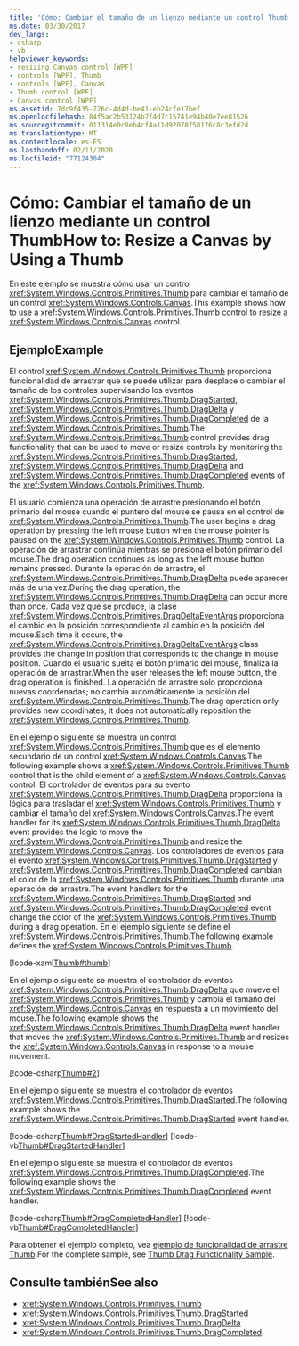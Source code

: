 ```yaml
---
title: 'Cómo: Cambiar el tamaño de un lienzo mediante un control Thumb'
ms.date: 03/30/2017
dev_langs:
- csharp
- vb
helpviewer_keywords:
- resizing Canvas control [WPF]
- controls [WPF], Thumb
- controls [WPF], Canvas
- Thumb control [WPF]
- Canvas control [WPF]
ms.assetid: 7dc9f435-726c-4d4d-be41-eb24cfe17bef
ms.openlocfilehash: 84f5ac2b53124b7f4d7c15741e94b40e7ee81526
ms.sourcegitcommit: 011314e0c8eb4cf4a11d92078f58176c8c3efd2d
ms.translationtype: MT
ms.contentlocale: es-ES
ms.lasthandoff: 02/11/2020
ms.locfileid: "77124304"
---
```

# <a name="how-to-resize-a-canvas-by-using-a-thumb"></a><span data-ttu-id="bd8ee-102">Cómo: Cambiar el tamaño de un lienzo mediante un control Thumb</span><span class="sxs-lookup"><span data-stu-id="bd8ee-102">How to: Resize a Canvas by Using a Thumb</span></span>
<span data-ttu-id="bd8ee-103">En este ejemplo se muestra cómo usar un control <xref:System.Windows.Controls.Primitives.Thumb> para cambiar el tamaño de un control <xref:System.Windows.Controls.Canvas>.</span><span class="sxs-lookup"><span data-stu-id="bd8ee-103">This example shows how to use a <xref:System.Windows.Controls.Primitives.Thumb> control to resize a <xref:System.Windows.Controls.Canvas> control.</span></span>  
  
## <a name="example"></a><span data-ttu-id="bd8ee-104">Ejemplo</span><span class="sxs-lookup"><span data-stu-id="bd8ee-104">Example</span></span>  
 <span data-ttu-id="bd8ee-105">El control <xref:System.Windows.Controls.Primitives.Thumb> proporciona funcionalidad de arrastrar que se puede utilizar para desplace o cambiar el tamaño de los controles supervisando los eventos <xref:System.Windows.Controls.Primitives.Thumb.DragStarted>, <xref:System.Windows.Controls.Primitives.Thumb.DragDelta> y <xref:System.Windows.Controls.Primitives.Thumb.DragCompleted> de la <xref:System.Windows.Controls.Primitives.Thumb>.</span><span class="sxs-lookup"><span data-stu-id="bd8ee-105">The <xref:System.Windows.Controls.Primitives.Thumb> control provides drag functionality that can be used to move or resize controls by monitoring the <xref:System.Windows.Controls.Primitives.Thumb.DragStarted>, <xref:System.Windows.Controls.Primitives.Thumb.DragDelta> and <xref:System.Windows.Controls.Primitives.Thumb.DragCompleted> events of the <xref:System.Windows.Controls.Primitives.Thumb>.</span></span>  
  
 <span data-ttu-id="bd8ee-106">El usuario comienza una operación de arrastre presionando el botón primario del mouse cuando el puntero del mouse se pausa en el control de <xref:System.Windows.Controls.Primitives.Thumb>.</span><span class="sxs-lookup"><span data-stu-id="bd8ee-106">The user begins a drag operation by pressing the left mouse button when the mouse pointer is paused on the <xref:System.Windows.Controls.Primitives.Thumb> control.</span></span> <span data-ttu-id="bd8ee-107">La operación de arrastrar continúa mientras se presiona el botón primario del mouse.</span><span class="sxs-lookup"><span data-stu-id="bd8ee-107">The drag operation continues as long as the left mouse button remains pressed.</span></span> <span data-ttu-id="bd8ee-108">Durante la operación de arrastre, el <xref:System.Windows.Controls.Primitives.Thumb.DragDelta> puede aparecer más de una vez.</span><span class="sxs-lookup"><span data-stu-id="bd8ee-108">During the drag operation, the <xref:System.Windows.Controls.Primitives.Thumb.DragDelta> can occur more than once.</span></span> <span data-ttu-id="bd8ee-109">Cada vez que se produce, la clase <xref:System.Windows.Controls.Primitives.DragDeltaEventArgs> proporciona el cambio en la posición correspondiente al cambio en la posición del mouse.</span><span class="sxs-lookup"><span data-stu-id="bd8ee-109">Each time it occurs, the <xref:System.Windows.Controls.Primitives.DragDeltaEventArgs> class provides the change in position that corresponds to the change in mouse position.</span></span> <span data-ttu-id="bd8ee-110">Cuando el usuario suelta el botón primario del mouse, finaliza la operación de arrastrar.</span><span class="sxs-lookup"><span data-stu-id="bd8ee-110">When the user releases the left mouse button, the drag operation is finished.</span></span> <span data-ttu-id="bd8ee-111">La operación de arrastre solo proporciona nuevas coordenadas; no cambia automáticamente la posición del <xref:System.Windows.Controls.Primitives.Thumb>.</span><span class="sxs-lookup"><span data-stu-id="bd8ee-111">The drag operation only provides new coordinates; it does not automatically reposition the <xref:System.Windows.Controls.Primitives.Thumb>.</span></span>  
  
 <span data-ttu-id="bd8ee-112">En el ejemplo siguiente se muestra un control <xref:System.Windows.Controls.Primitives.Thumb> que es el elemento secundario de un control <xref:System.Windows.Controls.Canvas>.</span><span class="sxs-lookup"><span data-stu-id="bd8ee-112">The following example shows a <xref:System.Windows.Controls.Primitives.Thumb> control that is the child element of a <xref:System.Windows.Controls.Canvas> control.</span></span> <span data-ttu-id="bd8ee-113">El controlador de eventos para su evento <xref:System.Windows.Controls.Primitives.Thumb.DragDelta> proporciona la lógica para trasladar el <xref:System.Windows.Controls.Primitives.Thumb> y cambiar el tamaño del <xref:System.Windows.Controls.Canvas>.</span><span class="sxs-lookup"><span data-stu-id="bd8ee-113">The event handler for its <xref:System.Windows.Controls.Primitives.Thumb.DragDelta> event provides the logic to move the <xref:System.Windows.Controls.Primitives.Thumb> and resize the <xref:System.Windows.Controls.Canvas>.</span></span> <span data-ttu-id="bd8ee-114">Los controladores de eventos para el evento <xref:System.Windows.Controls.Primitives.Thumb.DragStarted> y <xref:System.Windows.Controls.Primitives.Thumb.DragCompleted> cambian el color de la <xref:System.Windows.Controls.Primitives.Thumb> durante una operación de arrastre.</span><span class="sxs-lookup"><span data-stu-id="bd8ee-114">The event handlers for the <xref:System.Windows.Controls.Primitives.Thumb.DragStarted> and <xref:System.Windows.Controls.Primitives.Thumb.DragCompleted> event change the color of the <xref:System.Windows.Controls.Primitives.Thumb> during a drag operation.</span></span> <span data-ttu-id="bd8ee-115">En el ejemplo siguiente se define el <xref:System.Windows.Controls.Primitives.Thumb>.</span><span class="sxs-lookup"><span data-stu-id="bd8ee-115">The following example defines the <xref:System.Windows.Controls.Primitives.Thumb>.</span></span>  
  
 [!code-xaml[Thumb#thumb](~/samples/snippets/csharp/VS_Snippets_Wpf/Thumb/CSharp/Pane1.xaml#thumb)]  
  
 <span data-ttu-id="bd8ee-116">En el ejemplo siguiente se muestra el controlador de eventos <xref:System.Windows.Controls.Primitives.Thumb.DragDelta> que mueve el <xref:System.Windows.Controls.Primitives.Thumb> y cambia el tamaño del <xref:System.Windows.Controls.Canvas> en respuesta a un movimiento del mouse.</span><span class="sxs-lookup"><span data-stu-id="bd8ee-116">The following example shows the <xref:System.Windows.Controls.Primitives.Thumb.DragDelta> event handler that moves the <xref:System.Windows.Controls.Primitives.Thumb> and resizes the <xref:System.Windows.Controls.Canvas> in response to a mouse movement.</span></span>  
  
 [!code-csharp[Thumb#2](~/samples/snippets/csharp/VS_Snippets_Wpf/Thumb/CSharp/Pane1.xaml.cs#2)]  
  
 <span data-ttu-id="bd8ee-117">En el ejemplo siguiente se muestra el controlador de eventos <xref:System.Windows.Controls.Primitives.Thumb.DragStarted>.</span><span class="sxs-lookup"><span data-stu-id="bd8ee-117">The following example shows the <xref:System.Windows.Controls.Primitives.Thumb.DragStarted> event handler.</span></span>  
  
 [!code-csharp[Thumb#DragStartedHandler](~/samples/snippets/csharp/VS_Snippets_Wpf/Thumb/CSharp/Pane1.xaml.cs#dragstartedhandler)]
 [!code-vb[Thumb#DragStartedHandler](~/samples/snippets/visualbasic/VS_Snippets_Wpf/Thumb/VisualBasic/Pane1.xaml.vb#dragstartedhandler)]  
  
 <span data-ttu-id="bd8ee-118">En el ejemplo siguiente se muestra el controlador de eventos <xref:System.Windows.Controls.Primitives.Thumb.DragCompleted>.</span><span class="sxs-lookup"><span data-stu-id="bd8ee-118">The following example shows the <xref:System.Windows.Controls.Primitives.Thumb.DragCompleted> event handler.</span></span>  
  
 [!code-csharp[Thumb#DragCompletedHandler](~/samples/snippets/csharp/VS_Snippets_Wpf/Thumb/CSharp/Pane1.xaml.cs#dragcompletedhandler)]
 [!code-vb[Thumb#DragCompletedHandler](~/samples/snippets/visualbasic/VS_Snippets_Wpf/Thumb/VisualBasic/Pane1.xaml.vb#dragcompletedhandler)]  
  
 <span data-ttu-id="bd8ee-119">Para obtener el ejemplo completo, vea [ejemplo de funcionalidad de arrastre Thumb](https://github.com/Microsoft/WPF-Samples/tree/master/Drag%20and%20Drop/DragDropThumbOps).</span><span class="sxs-lookup"><span data-stu-id="bd8ee-119">For the complete sample, see [Thumb Drag Functionality Sample](https://github.com/Microsoft/WPF-Samples/tree/master/Drag%20and%20Drop/DragDropThumbOps).</span></span>  
  
## <a name="see-also"></a><span data-ttu-id="bd8ee-120">Consulte también</span><span class="sxs-lookup"><span data-stu-id="bd8ee-120">See also</span></span>

- <xref:System.Windows.Controls.Primitives.Thumb>
- <xref:System.Windows.Controls.Primitives.Thumb.DragStarted>
- <xref:System.Windows.Controls.Primitives.Thumb.DragDelta>
- <xref:System.Windows.Controls.Primitives.Thumb.DragCompleted>

